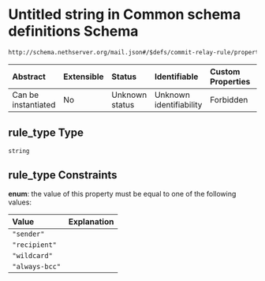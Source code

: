 # Untitled string in Common schema definitions Schema

```txt
http://schema.nethserver.org/mail.json#/$defs/commit-relay-rule/properties/rule_type
```



| Abstract            | Extensible | Status         | Identifiable            | Custom Properties | Additional Properties | Access Restrictions | Defined In                                      |
| :------------------ | :--------- | :------------- | :---------------------- | :---------------- | :-------------------- | :------------------ | :---------------------------------------------- |
| Can be instantiated | No         | Unknown status | Unknown identifiability | Forbidden         | Allowed               | none                | [mail.json\*](mail.json "open original schema") |

## rule\_type Type

`string`

## rule\_type Constraints

**enum**: the value of this property must be equal to one of the following values:

| Value          | Explanation |
| :------------- | :---------- |
| `"sender"`     |             |
| `"recipient"`  |             |
| `"wildcard"`   |             |
| `"always-bcc"` |             |
